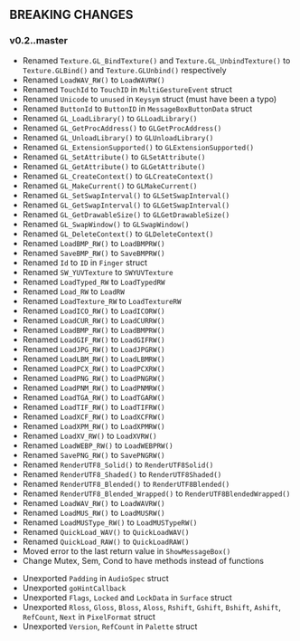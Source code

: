## BREAKING CHANGES

### v0.2..master

+ Renamed `Texture.GL_BindTexture()` and `Texture.GL_UnbindTexture()` to `Texture.GLBind()` and `Texture.GLUnbind()` respectively
+ Renamed `LoadWAV_RW()` to `LoadWAVRW()`
+ Renamed `TouchId` to `TouchID` in `MultiGestureEvent` struct
+ Renamed `Unicode` to `unused` in `Keysym` struct (must have been a typo)
+ Renamed `ButtonId` to `ButtonID` in `MessageBoxButtonData` struct
+ Renamed `GL_LoadLibrary()` to `GLLoadLibrary()`
+ Renamed `GL_GetProcAddress()` to `GLGetProcAddress()`
+ Renamed `GL_UnloadLibrary()` to `GLUnloadLibrary()`
+ Renamed `GL_ExtensionSupported()` to `GLExtensionSupported()`
+ Renamed `GL_SetAttribute()` to `GLSetAttribute()`
+ Renamed `GL_GetAttribute()` to `GLGetAttribute()`
+ Renamed `GL_CreateContext()` to `GLCreateContext()`
+ Renamed `GL_MakeCurrent()` to `GLMakeCurrent()`
+ Renamed `GL_SetSwapInterval()` to `GLSetSwapInterval()`
+ Renamed `GL_GetSwapInterval()` to `GLGetSwapInterval()`
+ Renamed `GL_GetDrawableSize()` to `GLGetDrawableSize()`
+ Renamed `GL_SwapWindow()` to `GLSwapWindow()`
+ Renamed `GL_DeleteContext()` to `GLDeleteContext()`
+ Renamed `LoadBMP_RW()` to `LoadBMPRW()`
+ Renamed `SaveBMP_RW()` to `SaveBMPRW()`
+ Renamed `Id` to `ID` in `Finger` struct
+ Renamed `SW_YUVTexture` to `SWYUVTexture`
+ Renamed `LoadTyped_RW` to `LoadTypedRW`
+ Renamed `Load_RW` to `LoadRW`
+ Renamed `LoadTexture_RW` to `LoadTextureRW`
+ Renamed `LoadICO_RW()` to `LoadICORW()`
+ Renamed `LoadCUR_RW()` to `LoadCURRW()`
+ Renamed `LoadBMP_RW()` to `LoadBMPRW()`
+ Renamed `LoadGIF_RW()` to `LoadGIFRW()`
+ Renamed `LoadJPG_RW()` to `LoadJPGRW()`
+ Renamed `LoadLBM_RW()` to `LoadLBMRW()`
+ Renamed `LoadPCX_RW()` to `LoadPCXRW()`
+ Renamed `LoadPNG_RW()` to `LoadPNGRW()`
+ Renamed `LoadPNM_RW()` to `LoadPNMRW()`
+ Renamed `LoadTGA_RW()` to `LoadTGARW()`
+ Renamed `LoadTIF_RW()` to `LoadTIFRW()`
+ Renamed `LoadXCF_RW()` to `LoadXCFRW()`
+ Renamed `LoadXPM_RW()` to `LoadXPMRW()`
+ Renamed `LoadXV_RW()` to `LoadXVRW()`
+ Renamed `LoadWEBP_RW()` to `LoadWEBPRW()`
+ Renamed `SavePNG_RW()` to `SavePNGRW()`
+ Renamed `RenderUTF8_Solid()` to `RenderUTF8Solid()`
+ Renamed `RenderUTF8_Shaded()` to `RenderUTF8Shaded()`
+ Renamed `RenderUTF8_Blended()` to `RenderUTF8Blended()`
+ Renamed `RenderUTF8_Blended_Wrapped()` to `RenderUTF8BlendedWrapped()`
+ Renamed `LoadWAV_RW()` to `LoadWAVRW()`
+ Renamed `LoadMUS_RW()` to `LoadMUSRW()`
+ Renamed `LoadMUSType_RW()` to `LoadMUSTypeRW()`
+ Renamed `QuickLoad_WAV()` to `QuickLoadWAV()`
+ Renamed `QuickLoad_RAW()` to `QuickLoadRAW()`
+ Moved error to the last return value in `ShowMessageBox()`
+ Change Mutex, Sem, Cond to have methods instead of functions

- Unexported `Padding` in `AudioSpec` struct
- Unexported `goHintCallback`
- Unexported `Flags`, `Locked` and `LockData` in `Surface` struct
- Unexported `Rloss`, `Gloss`, `Bloss`, `Aloss`, `Rshift`, `Gshift`, `Bshift`, `Ashift`, `RefCount`, `Next` in `PixelFormat` struct
- Unexported `Version`, `RefCount` in `Palette` struct